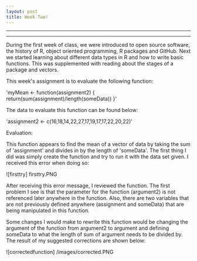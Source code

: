 ```yaml
---
layout: post
title: Week Two!
---
```


----
****

During the first week of class, we were introduced to open source software, the history of R, object oriented programming, R packages and GitHub. Next we started learning about different data types in R and how to write basic functions. This was supplemented with reading about the stages of a package and vectors.

This week's assignment is to evaluate the following function:

'myMean <- function(assignment2) { return(sum(assignment)/length(someData)) }'

The data to evaluate this function can be found below:

'assignment2 <- c(16,18,14,22,27,17,19,17,17,22,20,22)'


Evaluation:

This function appears to find the mean of a vector of data by taking the sum of 'assignment' and divides in by the length of 'someData'. The first thing I did was simply create the function and try to run it with the data set given. I received this error when doing so:

![firsttry] firsttry.PNG

After receiving this error message, I reviewed the function. The first problem I see is that the parameter for the function (argument2) is not referenced later anywhere in the function. Also, there are two variables that are not previously defined anywhere (assignment and someData) that are being manipulated in this function.

Some changes I would make to rewrite this function would be changing the argument of the function from argument2 to argument and defining someData to what the length of sum of argument needs to be divided by. The result of my suggested corrections are shown below:

![correctedfunction] /images/corrected.PNG
